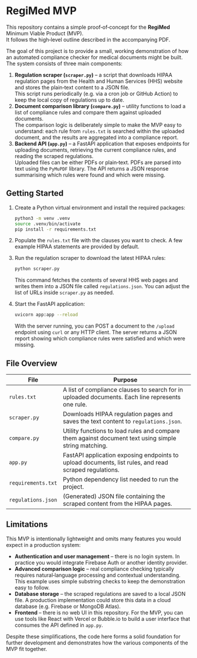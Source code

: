 # RegiMed MVP

This repository contains a simple proof‑of‑concept for the **RegiMed** Minimum Viable Product (MVP).  
It follows the high‑level outline described in the accompanying PDF.  

The goal of this project is to provide a small, working demonstration of how an automated compliance checker for medical documents might be built.  
The system consists of three main components:

1. **Regulation scraper (`scraper.py`)** – a script that downloads HIPAA regulation pages from the Health and Human Services (HHS) website and stores the plain‑text content to a JSON file.  
   This script runs periodically (e.g. via a cron job or GitHub Action) to keep the local copy of regulations up to date.
2. **Document comparison library (`compare.py`)** – utility functions to load a list of compliance rules and compare them against uploaded documents.  
   The comparison logic is deliberately simple to make the MVP easy to understand: each rule from `rules.txt` is searched within the uploaded document, and the results are aggregated into a compliance report.
3. **Backend API (`app.py`)** – a FastAPI application that exposes endpoints for uploading documents, retrieving the current compliance rules, and reading the scraped regulations.  
   Uploaded files can be either PDFs or plain‑text.  PDFs are parsed into text using the `PyMuPDF` library.  The API returns a JSON response summarising which rules were found and which were missing.

## Getting Started

1. Create a Python virtual environment and install the required packages:

   ```bash
   python3 -m venv .venv
   source .venv/bin/activate
   pip install -r requirements.txt
   ```

2. Populate the `rules.txt` file with the clauses you want to check.  A few example HIPAA statements are provided by default.

3. Run the regulation scraper to download the latest HIPAA rules:

   ```bash
   python scraper.py
   ```

   This command fetches the contents of several HHS web pages and writes them into a JSON file called `regulations.json`.  You can adjust the list of URLs inside `scraper.py` as needed.

4. Start the FastAPI application:

   ```bash
   uvicorn app:app --reload
   ```

   With the server running, you can POST a document to the `/upload` endpoint using `curl` or any HTTP client.  The server returns a JSON report showing which compliance rules were satisfied and which were missing.

## File Overview

| File | Purpose |
|------|---------|
| `rules.txt` | A list of compliance clauses to search for in uploaded documents. Each line represents one rule. |
| `scraper.py` | Downloads HIPAA regulation pages and saves the text content to `regulations.json`. |
| `compare.py` | Utility functions to load rules and compare them against document text using simple string matching. |
| `app.py` | FastAPI application exposing endpoints to upload documents, list rules, and read scraped regulations. |
| `requirements.txt` | Python dependency list needed to run the project. |
| `regulations.json` | (Generated) JSON file containing the scraped content from the HIPAA pages. |

## Limitations

This MVP is intentionally lightweight and omits many features you would expect in a production system:

- **Authentication and user management** – there is no login system.  In practice you would integrate Firebase Auth or another identity provider.
- **Advanced comparison logic** – real compliance checking typically requires natural‑language processing and contextual understanding.  This example uses simple substring checks to keep the demonstration easy to follow.
- **Database storage** – the scraped regulations are saved to a local JSON file.  A production implementation could store this data in a cloud database (e.g. Firebase or MongoDB Atlas).
- **Frontend** – there is no web UI in this repository.  For the MVP, you can use tools like React with Vercel or Bubble.io to build a user interface that consumes the API defined in `app.py`.

Despite these simplifications, the code here forms a solid foundation for further development and demonstrates how the various components of the MVP fit together.
